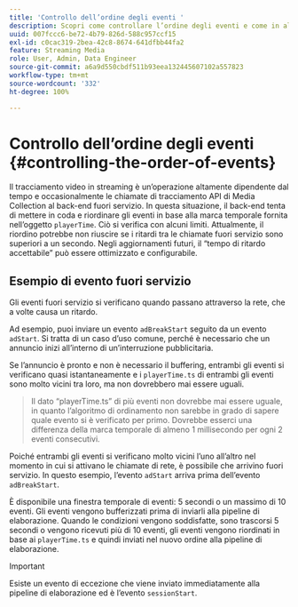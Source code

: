```yaml
---
title: 'Controllo dell’ordine degli eventi '
description: Scopri come controllare l’ordine degli eventi e come in alcuni casi gli eventi vengono riordinati in base alla marca temporale fornita nell’oggetto playerTime.
uuid: 007fccc6-be72-4b79-826d-588c957ccf15
exl-id: c0cac319-2bea-42c8-8674-641dfbb44fa2
feature: Streaming Media
role: User, Admin, Data Engineer
source-git-commit: a6a9d550cbdf511b93eea132445607102a557823
workflow-type: tm+mt
source-wordcount: '332'
ht-degree: 100%

---
```


# Controllo dell’ordine degli eventi {#controlling-the-order-of-events}

Il tracciamento video in streaming è un’operazione altamente dipendente dal tempo e occasionalmente le chiamate di tracciamento API di Media Collection al back-end fuori servizio. In questa situazione, il back-end tenta di mettere in coda e riordinare gli eventi in base alla marca temporale fornita nell’oggetto `playerTime`.  Ciò si verifica con alcuni limiti. Attualmente, il riordino potrebbe non riuscire se i ritardi tra le chiamate fuori servizio sono superiori a un secondo. Negli aggiornamenti futuri, il “tempo di ritardo accettabile” può essere ottimizzato e configurabile.

## Esempio di evento fuori servizio

Gli eventi fuori servizio si verificano quando passano attraverso la rete, che a volte causa un ritardo.

Ad esempio, puoi inviare un evento `adBreakStart` seguito da un evento `adStart`. Si tratta di un caso d’uso comune, perché è necessario che un annuncio inizi all’interno di un’interruzione pubblicitaria.

Se l’annuncio è pronto e non è necessario il buffering, entrambi gli eventi si verificano quasi istantaneamente e i `playerTime.ts` di entrambi gli eventi sono molto vicini tra loro, ma non dovrebbero mai essere uguali.

> Il dato “playerTime.ts” di più eventi non dovrebbe mai essere uguale, in quanto l’algoritmo di ordinamento non sarebbe in grado di sapere quale evento si è verificato per primo. Dovrebbe esserci una differenza della marca temporale di almeno 1 millisecondo per ogni 2 eventi consecutivi.

Poiché entrambi gli eventi si verificano molto vicini l’uno all’altro nel momento in cui si attivano le chiamate di rete, è possibile che arrivino fuori servizio. In questo esempio, l’evento `adStart` arriva prima dell’evento `adBreakStart`.


È disponibile una finestra temporale di eventi: 5 secondi o un massimo di 10 eventi. Gli eventi vengono bufferizzati prima di inviarli alla pipeline di elaborazione. Quando le condizioni vengono soddisfatte, sono trascorsi 5 secondi o vengono ricevuti più di 10 eventi, gli eventi vengono riordinati in base ai `playerTime.ts` e quindi inviati nel nuovo ordine alla pipeline di elaborazione.

>[!IMPORTANT]
>
>Esiste un evento di eccezione che viene inviato immediatamente alla pipeline di elaborazione ed è l’evento `sessionStart`.
